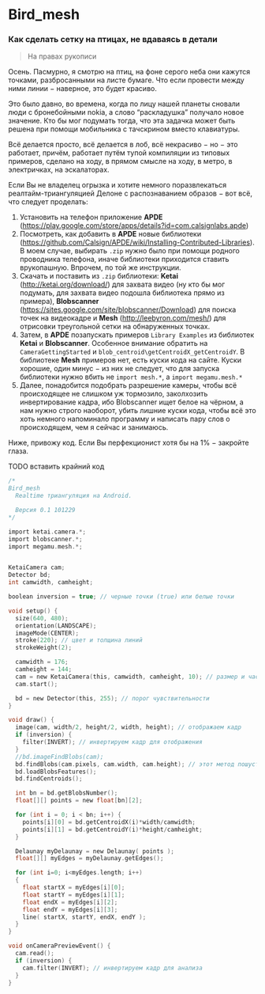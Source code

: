 # Bird_mesh

### Как сделать сетку на птицах, не вдаваясь в детали
> На правах рукописи

Осень. Пасмурно, я смотрю на птиц, на фоне серого неба они кажутся точками, разбросанными на листе бумаге. Что если провести между ними линии &minus; наверное, это будет красиво.


Это было давно, во времена, когда по лицу нашей планеты сновали люди с бронебойными nokia, а слово “раскладушка” получало новое значение.
Кто бы мог подумать тогда, что эта задачка может быть решена при помощи мобильника с тачскрином вместо клавиатуры.


Всё делается просто, всё делается в лоб, всё некрасиво &minus; но &minus; это работает, причём, работает путём тупой компиляции из типовых примеров, сделано на ходу, в прямом смысле на ходу, в метро, в электричках, на эскалаторах.


Если Вы не владелец огрызка и хотите немного поразвлекаться реалтайм-триангуляцией Делоне с распознаванием образов &minus; вот всё, что следует проделать:
1. Установить на телефон приложение **APDE** (https://play.google.com/store/apps/details?id=com.calsignlabs.apde)
1. Посмотреть, как добавить в **APDE** новые библиотеки (https://github.com/Calsign/APDE/wiki/Installing-Contributed-Libraries). В моем случае, выбирать `.zip` нужно было при помощи родного проводника телефона, иначе библиотеки приходится ставить врукопашную. Впрочем, по той же инструкции.
1. Скачать и поставить из `.zip` библиотеки: **Ketai** (http://ketai.org/download/) для захвата видео (ну кто бы мог подумать, для захвата видео подошла библиотека прямо из примера), **Blobscanner** (https://sites.google.com/site/blobscanner/Download) для поиска точек на видеокадре и **Mesh** (http://leebyron.com/mesh/) для отрисовки треугольной сетки на обнаруженных точках.
1. Затем, в **APDE** позапускать примеров `Library Examples` из библиотек **Ketai** и **Blobscanner**. Особенное внимание обратить на `CameraGettingStarted` и `blob_centroid\getCentroidX_getCentroidY`. В библиотеке **Mesh** примеров нет, есть куски кода на сайте. Куски хорошие, один минус &minus; из них не следует, что для запуска библиотеки нужно вбить не `import mesh.*`, а `import megamu.mesh.*`
1. Далее, понадобится подобрать разрешение камеры, чтобы всё происходящее не слишком уж тормозило, заколхозить инвертирование кадра, ибо Blobscanner ищет белое на чёрном, а нам нужно строго наоборот, убить лишние куски кода, чтобы всё это хоть немного напоминало программу и написать пару слов о происходящем, чем я сейчас и занимаюсь.

Ниже, привожу код. Если Вы перфекционист хотя бы на 1% &minus; закройте глаза.

TODO вставить крайний код


```C
/*
Bird_mesh
  Realtime триангуляция на Android.

  Версия 0.1 101229
*/

import ketai.camera.*;
import blobscanner.*;
import megamu.mesh.*;


KetaiCamera cam;
Detector bd;
int camwidth, camheight;

boolean inversion = true; // черные точки (true) или белые точки

void setup() {
  size(640, 480);
  orientation(LANDSCAPE);
  imageMode(CENTER);
  stroke(220); // цвет и толщина линий
  strokeWeight(2);

  camwidth = 176;
  camheight = 144;
  cam = new KetaiCamera(this, camwidth, camheight, 10); // размер и частота кадров, получаемых с камеры
  cam.start();

  bd = new Detector(this, 255); // порог чувствительности
}

void draw() {
  image(cam, width/2, height/2, width, height); // отображаем кадр
  if (inversion) {
    filter(INVERT); // инвертируем кадр для отображения
  }
  //bd.imageFindBlobs(cam);
  bd.findBlobs(cam.pixels, cam.width, cam.height); // этот метод пошустрее, чем bd.imageFindBlobs
  bd.loadBlobsFeatures();
  bd.findCentroids();

  int bn = bd.getBlobsNumber();
  float[][] points = new float[bn][2];

  for (int i = 0; i < bn; i++) {
    points[i][0] = bd.getCentroidX(i)*width/camwidth;
    points[i][1] = bd.getCentroidY(i)*height/camheight;
  }

  Delaunay myDelaunay = new Delaunay( points );
  float[][] myEdges = myDelaunay.getEdges();

  for (int i=0; i<myEdges.length; i++)
  {
    float startX = myEdges[i][0];
    float startY = myEdges[i][1];
    float endX = myEdges[i][2];
    float endY = myEdges[i][3];
    line( startX, startY, endX, endY );
  }
}

void onCameraPreviewEvent() {
  cam.read();
  if (inversion) {
    cam.filter(INVERT); // инвертируем кадр для анализа
  }
}

```
